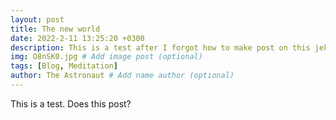 ```yaml
---
layout: post
title: The new world
date: 2022-2-11 13:25:20 +0300
description: This is a test after I forgot how to make post on this jekyll stuff.
img: O8nSK0.jpg # Add image post (optional)
tags: [Blog, Meditation]
author: The Astronaut # Add name author (optional)
---
```


This is a test. Does this post?
